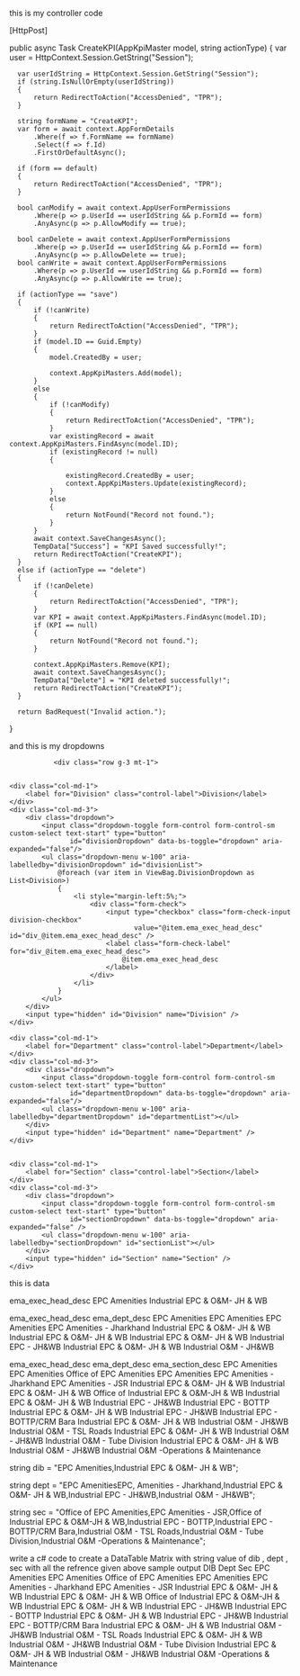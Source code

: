 this is my controller code 

  [HttpPost]

  public async Task<IActionResult> CreateKPI(AppKpiMaster model, string actionType)
  {
      var user = HttpContext.Session.GetString("Session");

      var userIdString = HttpContext.Session.GetString("Session");
      if (string.IsNullOrEmpty(userIdString))
      {
          return RedirectToAction("AccessDenied", "TPR");
      }

      string formName = "CreateKPI";
      var form = await context.AppFormDetails
          .Where(f => f.FormName == formName)
          .Select(f => f.Id)
          .FirstOrDefaultAsync();

      if (form == default)
      {
          return RedirectToAction("AccessDenied", "TPR");
      }

      bool canModify = await context.AppUserFormPermissions
          .Where(p => p.UserId == userIdString && p.FormId == form)
          .AnyAsync(p => p.AllowModify == true);

      bool canDelete = await context.AppUserFormPermissions
          .Where(p => p.UserId == userIdString && p.FormId == form)
          .AnyAsync(p => p.AllowDelete == true);
      bool canWrite = await context.AppUserFormPermissions
          .Where(p => p.UserId == userIdString && p.FormId == form)
          .AnyAsync(p => p.AllowWrite == true);

      if (actionType == "save")
      {
          if (!canWrite)
          {
              return RedirectToAction("AccessDenied", "TPR");
          }
          if (model.ID == Guid.Empty)
          {
              model.CreatedBy = user;

              context.AppKpiMasters.Add(model);
          }
          else
          {
              if (!canModify)
              {
                  return RedirectToAction("AccessDenied", "TPR");
              }
              var existingRecord = await context.AppKpiMasters.FindAsync(model.ID);
              if (existingRecord != null)
              {
                 
                  existingRecord.CreatedBy = user;
                  context.AppKpiMasters.Update(existingRecord);
              }
              else
              {
                  return NotFound("Record not found.");
              }
          }
          await context.SaveChangesAsync();
          TempData["Success"] = "KPI Saved successfully!";
          return RedirectToAction("CreateKPI");
      }
      else if (actionType == "delete")
      {
          if (!canDelete)
          {
              return RedirectToAction("AccessDenied", "TPR");
          }
          var KPI = await context.AppKpiMasters.FindAsync(model.ID);
          if (KPI == null)
          {
              return NotFound("Record not found.");
          }

          context.AppKpiMasters.Remove(KPI);
          await context.SaveChangesAsync();
          TempData["Delete"] = "KPI deleted successfully!";
          return RedirectToAction("CreateKPI");
      }

      return BadRequest("Invalid action.");
  }

and this is my dropdowns 

               <div class="row g-3 mt-1">

  
    <div class="col-md-1">
        <label for="Division" class="control-label">Division</label>
    </div>
    <div class="col-md-3">
        <div class="dropdown">
            <input class="dropdown-toggle form-control form-control-sm custom-select text-start" type="button"
                   id="divisionDropdown" data-bs-toggle="dropdown" aria-expanded="false"/>
            <ul class="dropdown-menu w-100" aria-labelledby="divisionDropdown" id="divisionList">
                @foreach (var item in ViewBag.DivisionDropdown as List<Division>)
                {
                    <li style="margin-left:5%;">
                        <div class="form-check">
                            <input type="checkbox" class="form-check-input division-checkbox"
                                   value="@item.ema_exec_head_desc" id="div_@item.ema_exec_head_desc" />
                            <label class="form-check-label" for="div_@item.ema_exec_head_desc">
                                @item.ema_exec_head_desc
                            </label>
                        </div>
                    </li>
                }
            </ul>
        </div>
        <input type="hidden" id="Division" name="Division" />
    </div>

    <div class="col-md-1">
        <label for="Department" class="control-label">Department</label>
    </div>
    <div class="col-md-3">
        <div class="dropdown">
            <input class="dropdown-toggle form-control form-control-sm custom-select text-start" type="button"
                   id="departmentDropdown" data-bs-toggle="dropdown" aria-expanded="false"/>
            <ul class="dropdown-menu w-100" aria-labelledby="departmentDropdown" id="departmentList"></ul>
        </div>
        <input type="hidden" id="Department" name="Department" />
    </div>

 
    <div class="col-md-1">
        <label for="Section" class="control-label">Section</label>
    </div>
    <div class="col-md-3">
        <div class="dropdown">
            <input class="dropdown-toggle form-control form-control-sm custom-select text-start" type="button"
                   id="sectionDropdown" data-bs-toggle="dropdown" aria-expanded="false" />
            <ul class="dropdown-menu w-100" aria-labelledby="sectionDropdown" id="sectionList"></ul>
        </div>
        <input type="hidden" id="Section" name="Section" />
    </div>

</div>

this is data 

ema_exec_head_desc
EPC Amenities
Industrial EPC & O&M- JH & WB


ema_exec_head_desc	ema_dept_desc
EPC Amenities	EPC Amenities
EPC Amenities	EPC Amenities - Jharkhand
Industrial EPC & O&M- JH & WB	Industrial EPC & O&M- JH & WB
Industrial EPC & O&M- JH & WB	Industrial EPC - JH&WB
Industrial EPC & O&M- JH & WB	Industrial O&M - JH&WB

ema_exec_head_desc	ema_dept_desc	ema_section_desc
EPC Amenities	EPC Amenities	Office of EPC Amenities
EPC Amenities	EPC Amenities - Jharkhand	EPC Amenities - JSR
Industrial EPC & O&M- JH & WB	Industrial EPC & O&M- JH & WB	Office of Industrial EPC & O&M-JH & WB
Industrial EPC & O&M- JH & WB	Industrial EPC - JH&WB	Industrial EPC - BOTTP
Industrial EPC & O&M- JH & WB	Industrial EPC - JH&WB	Industrial EPC - BOTTP/CRM Bara
Industrial EPC & O&M- JH & WB	Industrial O&M - JH&WB	Industrial O&M - TSL Roads
Industrial EPC & O&M- JH & WB	Industrial O&M - JH&WB	Industrial O&M - Tube Division
Industrial EPC & O&M- JH & WB	Industrial O&M - JH&WB	Industrial O&M -Operations & Maintenance


string dib = "EPC Amenities,Industrial EPC & O&M- JH & WB";

string dept = "EPC AmenitiesEPC, Amenities - Jharkhand,Industrial EPC & O&M- JH & WB,Industrial EPC - JH&WB,Industrial O&M - JH&WB";

string sec = "Office of EPC Amenities,EPC Amenities - JSR,Office of Industrial EPC & O&M-JH & WB,Industrial EPC - BOTTP,Industrial EPC - BOTTP/CRM Bara,Industrial O&M - TSL Roads,Industrial O&M - Tube Division,Industrial O&M -Operations & Maintenance";

write a c# code to create a DataTable Matrix with string value of dib , dept , sec with all the refrence given above 
sample output
DIB	Dept	Sec
EPC Amenities	EPC Amenities	Office of EPC Amenities
EPC Amenities	EPC Amenities - Jharkhand	EPC Amenities - JSR
Industrial EPC & O&M- JH & WB	Industrial EPC & O&M- JH & WB	Office of Industrial EPC & O&M-JH & WB
Industrial EPC & O&M- JH & WB	Industrial EPC - JH&WB	Industrial EPC - BOTTP
Industrial EPC & O&M- JH & WB	Industrial EPC - JH&WB	Industrial EPC - BOTTP/CRM Bara
Industrial EPC & O&M- JH & WB	Industrial O&M - JH&WB	Industrial O&M - TSL Roads
Industrial EPC & O&M- JH & WB	Industrial O&M - JH&WB	Industrial O&M - Tube Division
Industrial EPC & O&M- JH & WB	Industrial O&M - JH&WB	Industrial O&M -Operations & Maintenance
